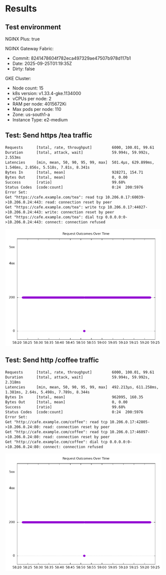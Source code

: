 # Results

## Test environment

NGINX Plus: true

NGINX Gateway Fabric:

- Commit: 8241478604f782eca497329ae47507b978d117b1
- Date: 2025-09-25T01:19:35Z
- Dirty: false

GKE Cluster:

- Node count: 15
- k8s version: v1.33.4-gke.1134000
- vCPUs per node: 2
- RAM per node: 4015672Ki
- Max pods per node: 110
- Zone: us-south1-a
- Instance Type: e2-medium

## Test: Send https /tea traffic

```text
Requests      [total, rate, throughput]         6000, 100.01, 99.61
Duration      [total, attack, wait]             59.994s, 59.992s, 2.553ms
Latencies     [min, mean, 50, 90, 95, 99, max]  501.4µs, 629.899ms, 1.546ms, 2.856s, 5.518s, 7.81s, 8.341s
Bytes In      [total, mean]                     928271, 154.71
Bytes Out     [total, mean]                     0, 0.00
Success       [ratio]                           99.60%
Status Codes  [code:count]                      0:24  200:5976  
Error Set:
Get "https://cafe.example.com/tea": read tcp 10.206.0.17:60039->10.206.0.24:443: read: connection reset by peer
Get "https://cafe.example.com/tea": write tcp 10.206.0.17:44027->10.206.0.24:443: write: connection reset by peer
Get "https://cafe.example.com/tea": dial tcp 0.0.0.0:0->10.206.0.24:443: connect: connection refused
```

![https-plus.png](https-plus.png)

## Test: Send http /coffee traffic

```text
Requests      [total, rate, throughput]         6000, 100.01, 99.61
Duration      [total, attack, wait]             59.994s, 59.992s, 2.318ms
Latencies     [min, mean, 50, 90, 95, 99, max]  492.213µs, 611.258ms, 1.381ms, 2.64s, 5.498s, 7.789s, 8.344s
Bytes In      [total, mean]                     962095, 160.35
Bytes Out     [total, mean]                     0, 0.00
Success       [ratio]                           99.60%
Status Codes  [code:count]                      0:24  200:5976  
Error Set:
Get "http://cafe.example.com/coffee": read tcp 10.206.0.17:42805->10.206.0.24:80: read: connection reset by peer
Get "http://cafe.example.com/coffee": read tcp 10.206.0.17:46097->10.206.0.24:80: read: connection reset by peer
Get "http://cafe.example.com/coffee": dial tcp 0.0.0.0:0->10.206.0.24:80: connect: connection refused
```

![http-plus.png](http-plus.png)
